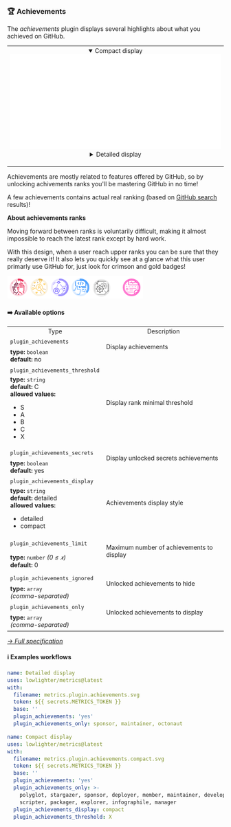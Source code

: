### 🏆 Achievements

The *achievements* plugin displays several highlights about what you achieved on GitHub.

<table>
  <td align="center">
    <details open><summary>Compact display</summary>
      <img src="https://github.com/lowlighter/metrics/blob/examples/metrics.plugin.achievements.compact.svg">
    </details>
    <details><summary>Detailed display</summary>
      <img src="https://github.com/lowlighter/metrics/blob/examples/metrics.plugin.achievements.svg">
    </details>
    <img width="900" height="1" alt="">
  </td>
</table>

Achievements are mostly related to features offered by GitHub, so by unlocking achivements ranks you'll be mastering GitHub in no time!

A few achievements contains actual real ranking (based on [GitHub search](https://github.com/search) results)!

**About achievements ranks**

Moving forward between ranks is voluntarily difficult, making it almost impossible to reach the latest rank except by hard work.

With this design, when a user reach upper ranks you can be sure that they really deserve it!
It also lets you quickly see at a glance what this user primarly use GitHub for, just look for crimson and gold badges!

![Ranks](/.github/readme/imgs/plugin_achievements_ranks.png)

#### ➡️ Available options

<!--options-->
<table>
  <tr>
    <td align="center" nowrap="nowrap">Type</i></td><td align="center" nowrap="nowrap">Description</td>
  </tr>
  <tr>
    <td nowrap="nowrap"><code>plugin_achievements</code></td>
    <td rowspan="2"><p>Display achievements</p>
<img width="900" height="1" alt=""></td>
  </tr>
  <tr>
    <td nowrap="nowrap"><b>type:</b> <code>boolean</code>
<br>
<b>default:</b> no<br></td>
  </tr>
  <tr>
    <td nowrap="nowrap"><code>plugin_achievements_threshold</code></td>
    <td rowspan="2"><p>Display rank minimal threshold</p>
<img width="900" height="1" alt=""></td>
  </tr>
  <tr>
    <td nowrap="nowrap"><b>type:</b> <code>string</code>
<br>
<b>default:</b> C<br>
<b>allowed values:</b><ul><li>S</li><li>A</li><li>B</li><li>C</li><li>X</li></ul></td>
  </tr>
  <tr>
    <td nowrap="nowrap"><code>plugin_achievements_secrets</code></td>
    <td rowspan="2"><p>Display unlocked secrets achievements</p>
<img width="900" height="1" alt=""></td>
  </tr>
  <tr>
    <td nowrap="nowrap"><b>type:</b> <code>boolean</code>
<br>
<b>default:</b> yes<br></td>
  </tr>
  <tr>
    <td nowrap="nowrap"><code>plugin_achievements_display</code></td>
    <td rowspan="2"><p>Achievements display style</p>
<img width="900" height="1" alt=""></td>
  </tr>
  <tr>
    <td nowrap="nowrap"><b>type:</b> <code>string</code>
<br>
<b>default:</b> detailed<br>
<b>allowed values:</b><ul><li>detailed</li><li>compact</li></ul></td>
  </tr>
  <tr>
    <td nowrap="nowrap"><code>plugin_achievements_limit</code></td>
    <td rowspan="2"><p>Maximum number of achievements to display</p>
<img width="900" height="1" alt=""></td>
  </tr>
  <tr>
    <td nowrap="nowrap"><b>type:</b> <code>number</code>
<i>(0 ≤
𝑥)</i>
<br>
<b>default:</b> 0<br></td>
  </tr>
  <tr>
    <td nowrap="nowrap"><code>plugin_achievements_ignored</code></td>
    <td rowspan="2"><p>Unlocked achievements to hide</p>
<img width="900" height="1" alt=""></td>
  </tr>
  <tr>
    <td nowrap="nowrap"><b>type:</b> <code>array</code>
<i>(comma-separated)</i>
<br></td>
  </tr>
  <tr>
    <td nowrap="nowrap"><code>plugin_achievements_only</code></td>
    <td rowspan="2"><p>Unlocked achievements to display</p>
<img width="900" height="1" alt=""></td>
  </tr>
  <tr>
    <td nowrap="nowrap"><b>type:</b> <code>array</code>
<i>(comma-separated)</i>
<br></td>
  </tr>
</table>
<!--/options-->

*[→ Full specification](metadata.yml)*

#### ℹ️ Examples workflows

<!--examples-->
```yaml
name: Detailed display
uses: lowlighter/metrics@latest
with:
  filename: metrics.plugin.achievements.svg
  token: ${{ secrets.METRICS_TOKEN }}
  base: ''
  plugin_achievements: 'yes'
  plugin_achievements_only: sponsor, maintainer, octonaut

```
```yaml
name: Compact display
uses: lowlighter/metrics@latest
with:
  filename: metrics.plugin.achievements.compact.svg
  token: ${{ secrets.METRICS_TOKEN }}
  base: ''
  plugin_achievements: 'yes'
  plugin_achievements_only: >-
    polyglot, stargazer, sponsor, deployer, member, maintainer, developer,
    scripter, packager, explorer, infographile, manager
  plugin_achievements_display: compact
  plugin_achievements_threshold: X

```
<!--/examples-->